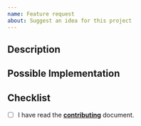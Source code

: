 ```yaml
---
name: Feature request
about: Suggest an idea for this project
---
```


## Description

<!--- Provide a detailed description of the change or addition you are proposing -->

## Possible Implementation

<!--- Not obligatory, but suggest an idea for implementing addition or change -->

## Checklist

- [ ] I have read the [**contributing**][contributing] document.

[contributing]: https://github.com/ifiokjr/remirror/blob/master/docs/pages/contributing.md
